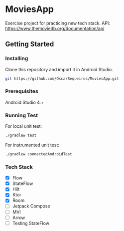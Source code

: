 # MoviesApp
Exercise project for practicing new tech stack.
API: https://www.themoviedb.org/documentation/api

## Getting Started

### Installing
Clone this repository and import it in Android Studio.
```bash
git https://github.com/OscarSequeiros/MoviesApp.git
```
### Prerequisites
Android Studio 4.+

### Running Test
For local unit test:
```bash
./gradlew test
```
For instrumented unit test:
```bash
./gradlew connectedAndroidTest
```

### Tech Stack
 - [x] Flow
 - [x] StateFlow
 - [x] Hilt
 - [x] Ktor
 - [x] Room
 - [ ] Jetpack Compose
 - [ ] MVI
 - [ ] Arrow
 - [ ] Testing StateFlow
